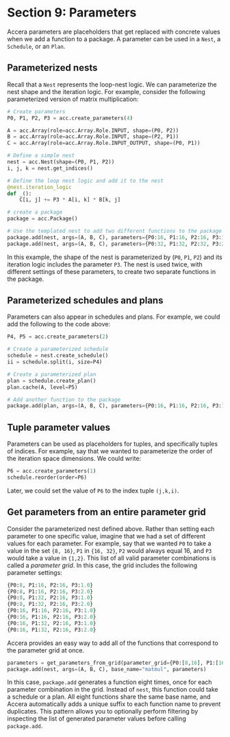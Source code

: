 [//]: # (Project: Accera)
[//]: # (Version: <<VERSION>>)

# Section 9: Parameters

Accera parameters are placeholders that get replaced with concrete values when we add a function to a package. A parameter can be used in a `Nest`, a `Schedule`, or an `Plan`.

## Parameterized nests
Recall that a `Nest` represents the loop-nest logic. We can parameterize the nest shape and the iteration logic. For example, consider the following parameterized version of matrix multiplication:

```python
# Create parameters
P0, P1, P2, P3 = acc.create_parameters(4)

A = acc.Array(role=acc.Array.Role.INPUT, shape=(P0, P2))
B = acc.Array(role=acc.Array.Role.INPUT, shape=(P2, P1))
C = acc.Array(role=acc.Array.Role.INPUT_OUTPUT, shape=(P0, P1))

# Define a simple nest
nest = acc.Nest(shape=(P0, P1, P2))
i, j, k = nest.get_indices()

# Define the loop nest logic and add it to the nest
@nest.iteration_logic
def _():
    C[i, j] += P3 * A[i, k] * B[k, j]

# create a package
package = acc.Package()

# Use the templated nest to add two different functions to the package
package.add(nest, args=(A, B, C), parameters={P0:16, P1:16, P2:16, P3:1.0}, base_name="matmul_16_16_16_1")
package.add(nest, args=(A, B, C), parameters={P0:32, P1:32, P2:32, P3:2.0}, base_name="matmul_32_32_32_2")
```
In this example, the shape of the nest is parameterized by (`P0`, `P1`, `P2`) and its iteration logic includes the parameter `P3`. The nest is used twice, with different settings of these parameters, to create two separate functions in the package.

## Parameterized schedules and plans
Parameters can also appear in schedules and plans. For example, we could add the following to the code above:
```python
P4, P5 = acc.create_parameters(2)

# Create a parameterized schedule
schedule = nest.create_schedule()
ii = schedule.split(i, size=P4)

# Create a parameterized plan
plan = schedule.create_plan()
plan.cache(A, level=P5)

# Add another function to the package
package.add(plan, args=(A, B, C), parameters={P0:16, P1:16, P2:16, P3:1.0, P4:4, P5:2}, base_name="alternative_matmul_16_16_16")
```

## Tuple parameter values
Parameters can be used as placeholders for tuples, and specifically tuples of indices. For example, say that we wanted to parameterize the order of the iteration space dimensions. We could write:
```python
P6 = acc.create_parameters(1)
schedule.reorder(order=P6)
```
Later, we could set the value of `P6` to the index tuple `(j,k,i)`.

## Get parameters from an entire parameter grid
Consider the parameterized nest defined above. Rather than setting each parameter to one specific value, imagine that we had a set of different values for each parameter. For example, say that we wanted `P0` to take a value in the set `{8, 16}`, `P1` in `{16, 32}`, `P2` would always equal 16, and `P3` would take a value in `{1,2}`. This list of all valid parameter combinations is called a *parameter grid*. In this case, the grid includes the following parameter settings:
```python
{P0:8, P1:16, P2:16, P3:1.0}
{P0:8, P1:16, P2:16, P3:2.0}
{P0:8, P1:32, P2:16, P3:1.0}
{P0:8, P1:32, P2:16, P3:2.0}
{P0:16, P1:16, P2:16, P3:1.0}
{P0:16, P1:16, P2:16, P3:2.0}
{P0:16, P1:32, P2:16, P3:1.0}
{P0:16, P1:32, P2:16, P3:2.0}
```

Accera provides an easy way to add all of the functions that correspond to the parameter grid at once.
```python
parameters = get_parameters_from_grid(parameter_grid={P0:[8,16], P1:[16,32], P2:[16], P3:[1.0,2.0]})
package.add(nest, args=(A, B, C), base_name="matmul", parameters)
```
In this case, `package.add` generates a function eight times, once for each parameter combination in the grid. Instead of `nest`, this function could take a schedule or a plan. All eight functions share the same base name, and Accera automatically adds a unique suffix to each function name to prevent duplicates.
This pattern allows you to optionally perform filtering by inspecting the list of generated parameter values before calling `package.add`.


<div style="page-break-after: always;"></div>
